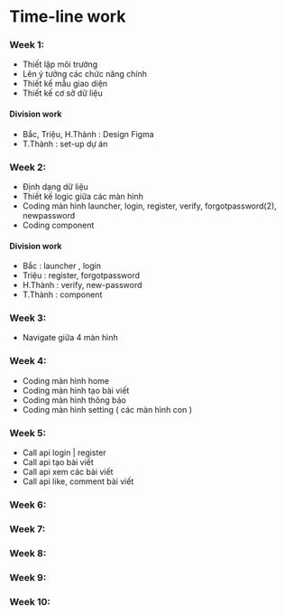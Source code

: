 # Time-line work

### Week 1:

- Thiết lập môi trường
- Lên ý tưởng các chức năng chính
- Thiết kế mẫu giao diện
- Thiết kế cơ sở dữ liệu

#### Division work
- Bắc, Triệu, H.Thành : Design Figma
- T.Thành : set-up dự án

### Week 2:
- Định dạng dữ liệu
- Thiết kế logic giữa các màn hình
- Coding màn hình launcher, login, register, verify, forgotpassword(2), newpassword
- Coding component

#### Division work
- Bắc : launcher , login
- Triệu : register, forgotpassword
- H.Thành : verify, new-password
- T.Thành : component

### Week 3: 
- Navigate giữa 4 màn hình

### Week 4:
- Coding màn hình home
- Coding màn hình tạo bài viết
- Coding màn hình thông báo
- Coding màn hình setting ( các màn hình con )

### Week 5:
- Call api login | register
- Call api tạo bài viết
- Call api xem các bài viết
- Call api like, comment bài viết

### Week 6:

### Week 7:

### Week 8:

### Week 9:

### Week 10: